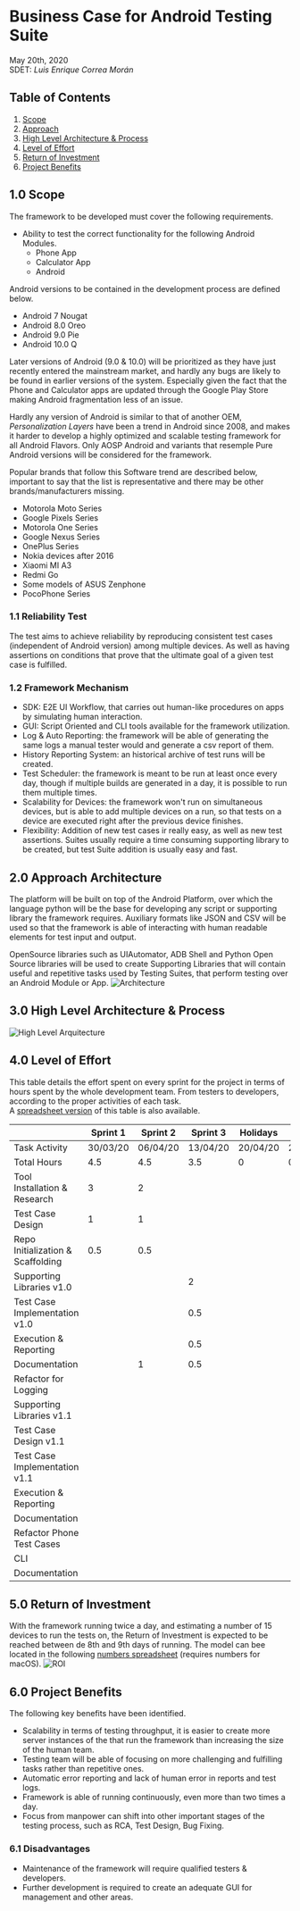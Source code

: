 # Business Case for Android Testing Suite
May 20th, 2020  
SDET: *Luis Enrique Correa Morán*

## Table of Contents
1. [Scope](#10-scope)
2. [Approach](#20-approach-architecture)
3. [High Level Architecture & Process](#30-high-level-architecture--process)
4. [Level of Effort](#40-level-of-effort)
5. [Return of Investment](#50-return-of-investment)
6. [Project Benefits](#60-project-benefits)

## 1.0 Scope
The framework to be developed must cover the following requirements.
* Ability to test the correct functionality for the following Android Modules.
    * Phone App
    * Calculator App
    * Android
    
Android versions to be contained in the development process are defined below.
* Android 7 Nougat
* Android 8.0 Oreo
* Android 9.0 Pie
* Android 10.0 Q

Later versions of Android (9.0 & 10.0) will be prioritized as they have just recently entered the mainstream market, and hardly any bugs are likely to be found in earlier versions of the system. Especially given the fact that the Phone and Calculator apps are updated through the Google Play Store making Android fragmentation less of an issue.

Hardly any version of Android is similar to that of another OEM, *Personalization Layers* have been a trend in Android since 2008, and makes it harder to develop a highly optimized and scalable testing framework for all Android Flavors. Only AOSP Android and variants that resemple Pure Android versions will be considered for the framework.

Popular brands that follow this Software trend are described below, important to say that the list is representative and there may be other brands/manufacturers missing.

* Motorola Moto Series
* Google Pixels Series
* Motorola One Series
* Google Nexus Series
* OnePlus Series
* Nokia devices after 2016
* Xiaomi MI A3
* Redmi Go
* Some models of ASUS Zenphone
* PocoPhone Series

### 1.1 Reliability Test
The test aims to achieve reliability by reproducing consistent test cases (independent of Android version) among multiple devices. As well as having assertions on conditions that prove that the ultimate goal of a given test case is fulfilled.

### 1.2 Framework Mechanism
* SDK: E2E UI Workflow, that carries out human-like procedures on apps by simulating human interaction.
* GUI: Script Oriented and CLI tools available for the framework utilization.
* Log & Auto Reporting: the framework will be able of generating the same logs a manual tester would and generate a csv report of them.
* History Reporting System: an historical archive of test runs will be created.
* Test Scheduler: the framework is meant to be run at least once every day, though if multiple builds are generated in a day, it is possible to run them multiple times.
* Scalability for Devices: the framework won't run on simultaneous devices, but is able to add multiple devices on a run, so that tests on a device are executed right after the previous device finishes.
* Flexibility: Addition of new test cases ir really easy, as well as new test assertions. Suites usually require a time consuming supporting library to be created, but test Suite addition is usually easy and fast.

## 2.0 Approach Architecture
The platform will be built on top of the Android Platform, over which the language python will be the base for developing any script or supporting library the framework requires.
Auxiliary formats like JSON and CSV will be used so that the framework is able of interacting with human readable elements for test input and output.

OpenSource libraries such as UIAutomator, ADB Shell and Python Open Source libraries will be used to create Supporting Libraries that will contain useful and repetitive tasks used by Testing Suites, that perform testing over an Android Module or App.
![Architecture](img/architecture.png)

## 3.0 High Level Architecture & Process
![High Level Arquitecture](img/architecture_2.png)

## 4.0 Level of Effort
This table details the effort spent on every sprint for the project in terms of hours spent by the whole development team. From testers to developers, according to the proper activities of each task.  
A [spreadsheet version](Level%20of%20Effort.numbers) of this table is also available.

|                                   | Sprint 1 | Sprint 2 | Sprint 3 | Holidays |          | Sprint 4 | Sprint 5 | Sprint 8 | Summary   |      |
|-----------------------------------|----------|----------|----------|----------|----------|----------|----------|----------|-----------|------|
| Task Activity                     | 30/03/20 | 06/04/20 | 13/04/20 | 20/04/20 | 27/04/20 | 04/05/20 | 11/05/20 | 18/05/20 | Time/Task |      |
| Total Hours                       | 4.5      | 4.5      | 3.5      | 0        | 0        | 3.32     | 0.5      | 2.5      | 18.82     |      |
| Tool Installation & Research      | 3        | 2        |          |          |          |          |          |          | 5         | 12.5 |
| Test Case Design                  | 1        | 1        |          |          |          |          |          |          | 2         |      |
| Repo Initialization & Scaffolding | 0.5      | 0.5      |          |          |          |          |          |          | 1         |      |
| Supporting Libraries v1.0         |          |          | 2        |          |          |          |          |          | 2         |      |
| Test Case Implementation v1.0     |          |          | 0.5      |          |          |          |          |          | 0.5       |      |
| Execution & Reporting             |          |          | 0.5      |          |          |          |          |          | 0.5       |      |
| Documentation                     |          | 1        | 0.5      |          |          |          |          |          | 1.5       |      |
| Refactor for Logging              |          |          |          |          |          | 1        |          |          | 1         | 3.32 |
| Supporting Libraries v1.1         |          |          |          |          |          | 1        |          |          | 1         |      |
| Test Case Design v1.1             |          |          |          |          |          | 0.5      |          |          | 0.5       |      |
| Test Case Implementation v1.1     |          |          |          |          |          | 0.33     |          |          | 0.33      |      |
| Execution & Reporting             |          |          |          |          |          | 0.16     |          |          | 0.16      |      |
| Documentation                     |          |          |          |          |          | 0.33     |          |          | 0.33      |      |
| Refactor Phone Test Cases         |          |          |          |          |          |          | 0.5      |          | 0.5       | 3    |
| CLI                               |          |          |          |          |          |          |          | 0.5      | 0.5       |      |
| Documentation                     |          |          |          |          |          |          |          | 2        | 2         |      |

## 5.0 Return of Investment
With the framework running twice a day, and estimating a number of 15 devices to run the tests on, the Return of Investment is expected to be reached between de 8th and 9th days of running. The model can bee located in the following [numbers spreadsheet](Time%20for%20Running%20Test%20Suites.numbers) (requires numbers for macOS).
![ROI](img/roi.png)

## 6.0 Project Benefits
The following key benefits have been identified.
* Scalability in terms of testing throughput, it is easier to create more server instances of the that run the framework than increasing the size of the human team.
* Testing team will be able of focusing on more challenging and fulfilling tasks rather than repetitive ones.
* Automatic error reporting and lack of human error in reports and test logs.
* Framework is able of running continuously, even more than two times a day.
* Focus from manpower can shift into other important stages of the testing process, such as RCA, Test Design, Bug Fixing.

### 6.1 Disadvantages
* Maintenance of the framework will require qualified testers & developers.
* Further development is required to create an adequate GUI for management and other areas.
